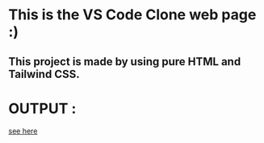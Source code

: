 # This is the VS Code Clone web page :)
## This project is made by using pure HTML and Tailwind CSS.

# OUTPUT :
[see here](/assets/Visual_StudioCode-full-screenshort.png)